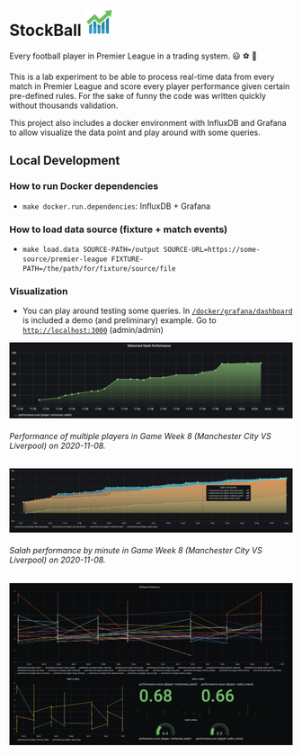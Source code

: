 # StockBall ![](./documentation/images/stock-logo.png)

Every football player in Premier League in a trading system. 😃 ⚽ 🏴󠁧󠁢󠁥󠁮󠁧󠁿

This is a lab experiment to be able to process real-time data from every match in Premier League and score every player performance given certain pre-defined rules.
For the sake of funny the code was written quickly without thousands validation.

This project also includes a docker environment with InfluxDB and Grafana to allow visualize the data point and play around with some queries. 


## Local Development

### How to run Docker dependencies
- `make docker.run.dependencies`: InfluxDB + Grafana

### How to load data source (fixture + match events)
- `make load.data SOURCE-PATH=/output SOURCE-URL=https://some-source/premier-league FIXTURE-PATH=/the/path/for/fixture/source/file`

### Visualization
- You can play around testing some queries. In [`/docker/grafana/dashboard`](./docker/grafana/dashboards) is included a demo (and preliminary) example.
Go to [`http://localhost:3000`](http://localhost:3000) (admin/admin)

![Player Performance](./documentation/images/performance.png) 

###### Performance of multiple players in Game Week 8 (Manchester City VS Liverpool) on 2020-11-08.

![H2H Performance](./documentation/images/performance-h2h.png)

###### Salah performance by minute in Game Week 8 (Manchester City VS Liverpool) on 2020-11-08.


![H2H Performance](./documentation/images/h2h.png) 

